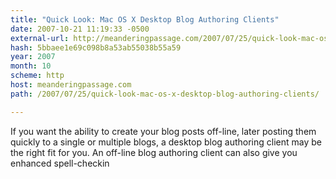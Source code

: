 ```yaml
---
title: "Quick Look: Mac OS X Desktop Blog Authoring Clients"
date: 2007-10-21 11:19:33 -0500
external-url: http://meanderingpassage.com/2007/07/25/quick-look-mac-os-x-desktop-blog-authoring-clients/
hash: 5bbaee1e69c098b8a53ab55038b55a59
year: 2007
month: 10
scheme: http
host: meanderingpassage.com
path: /2007/07/25/quick-look-mac-os-x-desktop-blog-authoring-clients/

---
```


If you want the ability to create your blog posts off-line, later posting them quickly to a single or multiple blogs, a desktop blog authoring client may be the right fit for you.  An off-line blog authoring client can also give you enhanced spell-checkin
